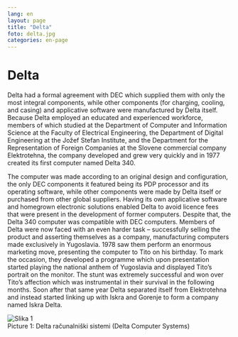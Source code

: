 ```yaml
---
lang: en
layout: page
title: "Delta"
foto: delta.jpg
categories: en-page
---
```


# Delta
Delta had a formal agreement with DEC which supplied them with only the most integral
components, while other components (for charging, cooling, and casing) and applicative
software were manufactured by Delta itself. Because Delta employed an educated and
experienced workforce, members of which studied at the Department of Computer and
Information Science at the Faculty of Electrical Engineering, the Department of Digital
Engineering at the Jožef Stefan Institute, and the Department for the Representation of
Foreign Companies at the Slovene commercial company Elektrotehna, the company
developed and grew very quickly and in 1977 created its first computer named Delta 340.

The computer was made according to an original design and configuration, the only DEC
components it featured being its PDP processor and its operating software, while other
components were made by Delta itself or purchased from other global suppliers. Having its
own applicative software and homegrown electronic solutions enabled Delta to avoid licence
fees that were present in the development of former computers. Despite that, the Delta 340
computer was compatible with DEC computers. Members of Delta were now faced with an
even harder task – successfully selling the product and asserting themselves as a company,
manufacturing computers made exclusively in Yugoslavia. 1978 saw them perform an
enormous marketing move, presenting the computer to Tito on his birthday. To mark the
occasion, they developed a programme which upon presentation started playing the national
anthem of Yugoslavia and displayed Tito’s portrait on the monitor. The stunt was extremely
successful and won over Tito’s affection which was instrumental in their survival in the
following months. Soon after that same year Delta separated itself from Elektrotehna and
instead started linking up with Iskra and Gorenje to form a company named Iskra Delta. 

![Slika 1](site.baseurl}}/assets/img/zgodovina/delta1.png)  
Picture 1: Delta računalniški sistemi (Delta Computer Systems)
